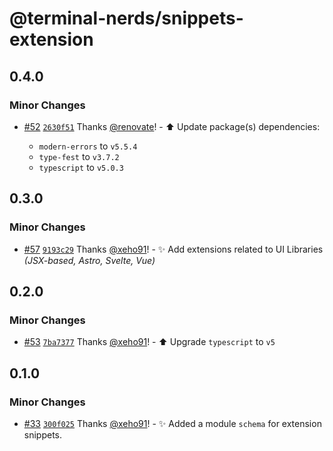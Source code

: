 # @terminal-nerds/snippets-extension<!-- markdownlint-disable line-length list-marker-space no-duplicate-header ul-style ul-indent no-bare-urls -->

## 0.4.0

### Minor Changes

-   [#52](https://github.com/terminal-nerds/snippets/pull/52) [`2630f51`](https://github.com/terminal-nerds/snippets/commit/2630f5138db3f2f1bc0b766cd94c1c415bba2656) Thanks [@renovate](https://github.com/apps/renovate)! - ⬆️ Update package(s) dependencies:

    -   `modern-errors` to `v5.5.4`
    -   `type-fest` to `v3.7.2`
    -   `typescript` to `v5.0.3`

## 0.3.0

### Minor Changes

-   [#57](https://github.com/terminal-nerds/snippets/pull/57) [`9193c29`](https://github.com/terminal-nerds/snippets/commit/9193c299155b8ebefadb3eddd891dfd105e727ef) Thanks [@xeho91](https://github.com/xeho91)! - ✨ Add extensions related to UI Libraries _(JSX-based, Astro, Svelte, Vue)_

## 0.2.0

### Minor Changes

-   [#53](https://github.com/terminal-nerds/snippets/pull/53) [`7ba7377`](https://github.com/terminal-nerds/snippets/commit/7ba73779bb732b0f1bfe7a9d1c702514fb99a193) Thanks [@xeho91](https://github.com/xeho91)! - ⬆️ Upgrade `typescript` to `v5`

## 0.1.0

### Minor Changes

-   [#33](https://github.com/terminal-nerds/snippets/pull/33) [`300f025`](https://github.com/terminal-nerds/snippets/commit/300f025c50a3a55ebc37612bcd4baa606c4010a8) Thanks [@xeho91](https://github.com/xeho91)! - ✨ Added a module `schema` for extension snippets.
